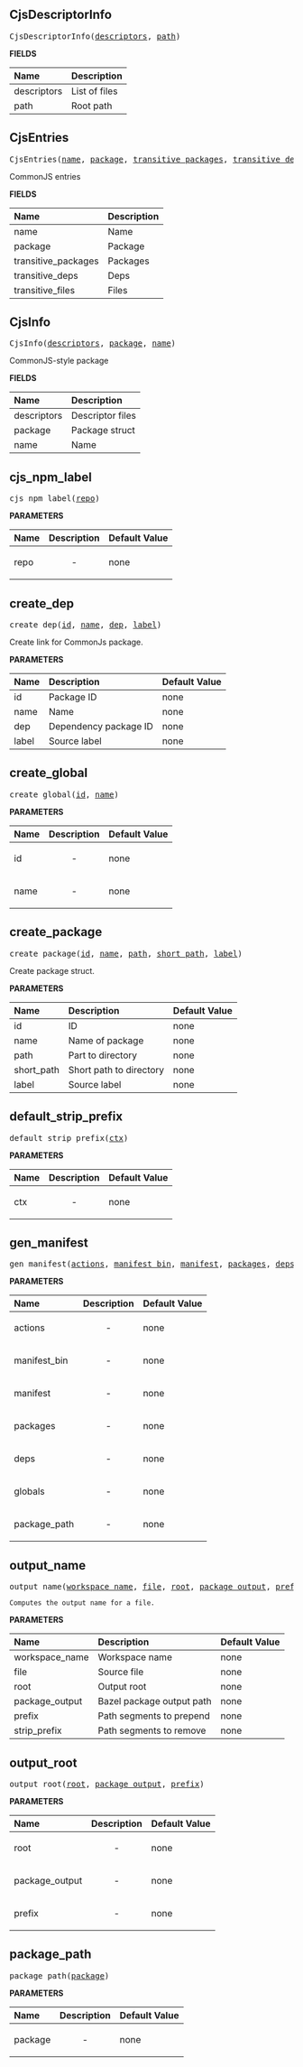 <!-- Generated with Stardoc: http://skydoc.bazel.build -->

<a id="#CjsDescriptorInfo"></a>

## CjsDescriptorInfo

<pre>
CjsDescriptorInfo(<a href="#CjsDescriptorInfo-descriptors">descriptors</a>, <a href="#CjsDescriptorInfo-path">path</a>)
</pre>

**FIELDS**

| Name                                                  | Description   |
| :---------------------------------------------------- | :------------ |
| <a id="CjsDescriptorInfo-descriptors"></a>descriptors | List of files |
| <a id="CjsDescriptorInfo-path"></a>path               | Root path     |

<a id="#CjsEntries"></a>

## CjsEntries

<pre>
CjsEntries(<a href="#CjsEntries-name">name</a>, <a href="#CjsEntries-package">package</a>, <a href="#CjsEntries-transitive_packages">transitive_packages</a>, <a href="#CjsEntries-transitive_deps">transitive_deps</a>, <a href="#CjsEntries-transitive_files">transitive_files</a>)
</pre>

CommonJS entries

**FIELDS**

| Name                                                           | Description |
| :------------------------------------------------------------- | :---------- |
| <a id="CjsEntries-name"></a>name                               | Name        |
| <a id="CjsEntries-package"></a>package                         | Package     |
| <a id="CjsEntries-transitive_packages"></a>transitive_packages | Packages    |
| <a id="CjsEntries-transitive_deps"></a>transitive_deps         | Deps        |
| <a id="CjsEntries-transitive_files"></a>transitive_files       | Files       |

<a id="#CjsInfo"></a>

## CjsInfo

<pre>
CjsInfo(<a href="#CjsInfo-descriptors">descriptors</a>, <a href="#CjsInfo-package">package</a>, <a href="#CjsInfo-name">name</a>)
</pre>

CommonJS-style package

**FIELDS**

| Name                                        | Description      |
| :------------------------------------------ | :--------------- |
| <a id="CjsInfo-descriptors"></a>descriptors | Descriptor files |
| <a id="CjsInfo-package"></a>package         | Package struct   |
| <a id="CjsInfo-name"></a>name               | Name             |

<a id="#cjs_npm_label"></a>

## cjs_npm_label

<pre>
cjs_npm_label(<a href="#cjs_npm_label-repo">repo</a>)
</pre>

**PARAMETERS**

| Name                                | Description               | Default Value |
| :---------------------------------- | :------------------------ | :------------ |
| <a id="cjs_npm_label-repo"></a>repo | <p align="center"> - </p> | none          |

<a id="#create_dep"></a>

## create_dep

<pre>
create_dep(<a href="#create_dep-id">id</a>, <a href="#create_dep-name">name</a>, <a href="#create_dep-dep">dep</a>, <a href="#create_dep-label">label</a>)
</pre>

Create link for CommonJs package.

**PARAMETERS**

| Name                               | Description           | Default Value |
| :--------------------------------- | :-------------------- | :------------ |
| <a id="create_dep-id"></a>id       | Package ID            | none          |
| <a id="create_dep-name"></a>name   | Name                  | none          |
| <a id="create_dep-dep"></a>dep     | Dependency package ID | none          |
| <a id="create_dep-label"></a>label | Source label          | none          |

<a id="#create_global"></a>

## create_global

<pre>
create_global(<a href="#create_global-id">id</a>, <a href="#create_global-name">name</a>)
</pre>

**PARAMETERS**

| Name                                | Description               | Default Value |
| :---------------------------------- | :------------------------ | :------------ |
| <a id="create_global-id"></a>id     | <p align="center"> - </p> | none          |
| <a id="create_global-name"></a>name | <p align="center"> - </p> | none          |

<a id="#create_package"></a>

## create_package

<pre>
create_package(<a href="#create_package-id">id</a>, <a href="#create_package-name">name</a>, <a href="#create_package-path">path</a>, <a href="#create_package-short_path">short_path</a>, <a href="#create_package-label">label</a>)
</pre>

Create package struct.

**PARAMETERS**

| Name                                             | Description             | Default Value |
| :----------------------------------------------- | :---------------------- | :------------ |
| <a id="create_package-id"></a>id                 | ID                      | none          |
| <a id="create_package-name"></a>name             | Name of package         | none          |
| <a id="create_package-path"></a>path             | Part to directory       | none          |
| <a id="create_package-short_path"></a>short_path | Short path to directory | none          |
| <a id="create_package-label"></a>label           | Source label            | none          |

<a id="#default_strip_prefix"></a>

## default_strip_prefix

<pre>
default_strip_prefix(<a href="#default_strip_prefix-ctx">ctx</a>)
</pre>

**PARAMETERS**

| Name                                     | Description               | Default Value |
| :--------------------------------------- | :------------------------ | :------------ |
| <a id="default_strip_prefix-ctx"></a>ctx | <p align="center"> - </p> | none          |

<a id="#gen_manifest"></a>

## gen_manifest

<pre>
gen_manifest(<a href="#gen_manifest-actions">actions</a>, <a href="#gen_manifest-manifest_bin">manifest_bin</a>, <a href="#gen_manifest-manifest">manifest</a>, <a href="#gen_manifest-packages">packages</a>, <a href="#gen_manifest-deps">deps</a>, <a href="#gen_manifest-globals">globals</a>, <a href="#gen_manifest-package_path">package_path</a>)
</pre>

**PARAMETERS**

| Name                                               | Description               | Default Value |
| :------------------------------------------------- | :------------------------ | :------------ |
| <a id="gen_manifest-actions"></a>actions           | <p align="center"> - </p> | none          |
| <a id="gen_manifest-manifest_bin"></a>manifest_bin | <p align="center"> - </p> | none          |
| <a id="gen_manifest-manifest"></a>manifest         | <p align="center"> - </p> | none          |
| <a id="gen_manifest-packages"></a>packages         | <p align="center"> - </p> | none          |
| <a id="gen_manifest-deps"></a>deps                 | <p align="center"> - </p> | none          |
| <a id="gen_manifest-globals"></a>globals           | <p align="center"> - </p> | none          |
| <a id="gen_manifest-package_path"></a>package_path | <p align="center"> - </p> | none          |

<a id="#output_name"></a>

## output_name

<pre>
output_name(<a href="#output_name-workspace_name">workspace_name</a>, <a href="#output_name-file">file</a>, <a href="#output_name-root">root</a>, <a href="#output_name-package_output">package_output</a>, <a href="#output_name-prefix">prefix</a>, <a href="#output_name-strip_prefix">strip_prefix</a>)
</pre>

    Computes the output name for a file.

**PARAMETERS**

| Name                                                  | Description               | Default Value |
| :---------------------------------------------------- | :------------------------ | :------------ |
| <a id="output_name-workspace_name"></a>workspace_name | Workspace name            | none          |
| <a id="output_name-file"></a>file                     | Source file               | none          |
| <a id="output_name-root"></a>root                     | Output root               | none          |
| <a id="output_name-package_output"></a>package_output | Bazel package output path | none          |
| <a id="output_name-prefix"></a>prefix                 | Path segments to prepend  | none          |
| <a id="output_name-strip_prefix"></a>strip_prefix     | Path segments to remove   | none          |

<a id="#output_root"></a>

## output_root

<pre>
output_root(<a href="#output_root-root">root</a>, <a href="#output_root-package_output">package_output</a>, <a href="#output_root-prefix">prefix</a>)
</pre>

**PARAMETERS**

| Name                                                  | Description               | Default Value |
| :---------------------------------------------------- | :------------------------ | :------------ |
| <a id="output_root-root"></a>root                     | <p align="center"> - </p> | none          |
| <a id="output_root-package_output"></a>package_output | <p align="center"> - </p> | none          |
| <a id="output_root-prefix"></a>prefix                 | <p align="center"> - </p> | none          |

<a id="#package_path"></a>

## package_path

<pre>
package_path(<a href="#package_path-package">package</a>)
</pre>

**PARAMETERS**

| Name                                     | Description               | Default Value |
| :--------------------------------------- | :------------------------ | :------------ |
| <a id="package_path-package"></a>package | <p align="center"> - </p> | none          |

